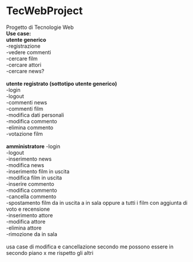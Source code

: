 # TecWebProject

Progetto di Tecnologie Web
<br />
<b>Use case:</b><br />
<b>utente generico</b> <br />
	-registrazione <br />
	-vedere commenti <br />
	-cercare film <br />
	-cercare attori <br />
	-cercare news? <br />
<br />
<b>utente registrato (sottotipo utente generico)</b><br />
	-login <br />
	-logout <br />
	-commenti news <br />
	-commenti film <br />
	-modifica dati personali <br />
	-modifica commento <br />
	-elimina commento <br />
	-votazione film <br />
<br />
<b>amministratore</b>
	-login <br />
	-logout <br />
	-inserimento news <br />
	-modifica news <br />
	-inserimento film in uscita <br />
	-modifica film in uscita <br />
	-inserire commento <br />
	-modifica commento <br />
	-cancella commento <br />
	-spostamento film da in uscita a in sala oppure a tutti i film con aggiunta di voto e recensione <br />
	-inserimento attore <br />
	-modifica attore <br />
	-elimina attore <br />
	-rimozione da in sala <br />
<br />
usa case di modifica e cancellazione secondo me possono essere in secondo piano x me rispetto gli altri <br />
